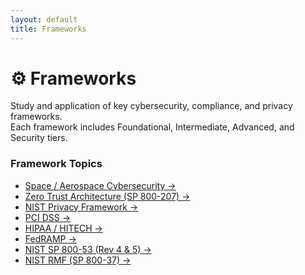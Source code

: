 ```yaml
---
layout: default
title: Frameworks
---
```


# ⚙️ Frameworks

Study and application of key cybersecurity, compliance, and privacy frameworks.  
Each framework includes Foundational, Intermediate, Advanced, and Security tiers.

### Framework Topics
- [Space / Aerospace Cybersecurity →](./space-aerospace/)
- [Zero Trust Architecture (SP 800-207) →](./zero-trust/)
- [NIST Privacy Framework →](./nist-privacy/)
- [PCI DSS →](./pci-dss/)
- [HIPAA / HITECH →](./hipaa-hitech/)
- [FedRAMP →](./fedramp/)
- [NIST SP 800-53 (Rev 4 & 5) →](./nist-800-53/)
- [NIST RMF (SP 800-37) →](./nist-800-37/)
